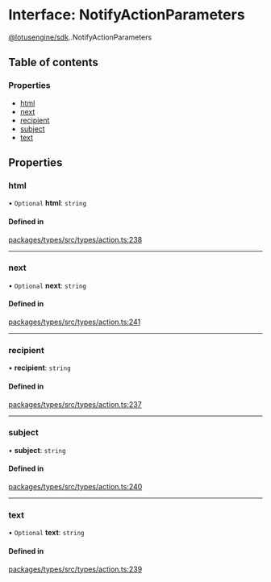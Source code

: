 # Interface: NotifyActionParameters

[@lotusengine/sdk](../wiki/@lotusengine.sdk).[<internal>](../wiki/@lotusengine.sdk.%3Cinternal%3E).NotifyActionParameters

## Table of contents

### Properties

- [html](../wiki/@lotusengine.sdk.%3Cinternal%3E.NotifyActionParameters#html)
- [next](../wiki/@lotusengine.sdk.%3Cinternal%3E.NotifyActionParameters#next)
- [recipient](../wiki/@lotusengine.sdk.%3Cinternal%3E.NotifyActionParameters#recipient)
- [subject](../wiki/@lotusengine.sdk.%3Cinternal%3E.NotifyActionParameters#subject)
- [text](../wiki/@lotusengine.sdk.%3Cinternal%3E.NotifyActionParameters#text)

## Properties

### html

• `Optional` **html**: `string`

#### Defined in

[packages/types/src/types/action.ts:238](https://github.com/lotusengine/sdk/blob/fdb90a3/packages/types/src/types/action.ts#L238)

___

### next

• `Optional` **next**: `string`

#### Defined in

[packages/types/src/types/action.ts:241](https://github.com/lotusengine/sdk/blob/fdb90a3/packages/types/src/types/action.ts#L241)

___

### recipient

• **recipient**: `string`

#### Defined in

[packages/types/src/types/action.ts:237](https://github.com/lotusengine/sdk/blob/fdb90a3/packages/types/src/types/action.ts#L237)

___

### subject

• **subject**: `string`

#### Defined in

[packages/types/src/types/action.ts:240](https://github.com/lotusengine/sdk/blob/fdb90a3/packages/types/src/types/action.ts#L240)

___

### text

• `Optional` **text**: `string`

#### Defined in

[packages/types/src/types/action.ts:239](https://github.com/lotusengine/sdk/blob/fdb90a3/packages/types/src/types/action.ts#L239)
